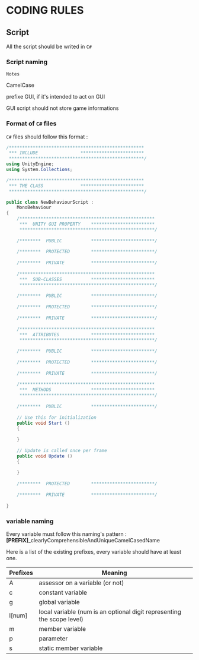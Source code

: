 # CODING RULES

## Script

All the script should be writed in `C#`

### Script naming

```
Notes
```
CamelCase

prefixe GUI, if it's intended to act on GUI

GUI script should not store game informations

### Format of `C#` files

`C#` files should follow this format :

```C#
/***************************************************
 *** INCLUDE                ************************
 ***************************************************/
using UnityEngine;
using System.Collections;

/***************************************************
 *** THE CLASS              ************************
 ***************************************************/

public class NewBehaviourScript :
	MonoBehaviour
{
	/***************************************************
	 ***  UNITY GUI PROPERTY    ************************
	 ***************************************************/
	
	/********  PUBLIC           ************************/
	
	/********  PROTECTED        ************************/
	
	/********  PRIVATE          ************************/
	
	/***************************************************
	 ***  SUB-CLASSES           ************************
	 ***************************************************/
	
	/********  PUBLIC           ************************/
	
	/********  PROTECTED        ************************/
	
	/********  PRIVATE          ************************/
	
	/***************************************************
	 ***  ATTRIBUTES            ************************
	 ***************************************************/
	
	/********  PUBLIC           ************************/
	
	/********  PROTECTED        ************************/
	
	/********  PRIVATE          ************************/
	
	/***************************************************
	 ***  METHODS               ************************
	 ***************************************************/
	
	/********  PUBLIC           ************************/
	
	// Use this for initialization
	public void Start ()
	{
		
	}
	
	// Update is called once per frame
	public void Update ()
	{
		
	}
	
	/********  PROTECTED        ************************/
	
	/********  PRIVATE          ************************/
	
}
```

### variable naming

Every variable must follow this naming's pattern : **[PREFIX]**_clearlyComprehensibleAndUniqueCamelCasedName

Here is a list of the existing prefixes, every variable should have at least one.

Prefixes | Meaning
-------- | --------
A | assessor on a variable (or not)
c | constant variable
g | global variable
l[num] | local variable (num is an optional digit representing the scope level)
m | member variable
p | parameter
s | static member variable

